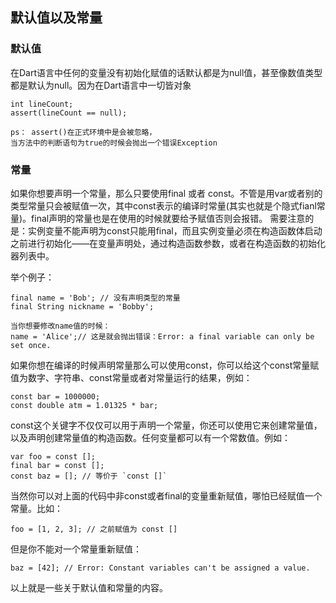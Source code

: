 ## 默认值以及常量
### 默认值
在Dart语言中任何的变量没有初始化赋值的话默认都是为null值，甚至像数值类型都是默认为null。因为在Dart语言中一切皆对象

```
int lineCount;
assert(lineCount == null);

ps： assert()在正式环境中是会被忽略，
当方法中的判断语句为true的时候会抛出一个错误Exception
```
### 常量
如果你想要声明一个常量，那么只要使用final 或者 const。不管是用var或者别的类型常量只会被赋值一次，其中const表示的编译时常量(其实也就是个隐式fianl常量)。final声明的常量也是在使用的时候就要给予赋值否则会报错。
需要注意的是：实例变量不能声明为const只能用final，而且实例变量必须在构造函数体启动之前进行初始化——在变量声明处，通过构造函数参数，或者在构造函数的初始化器列表中。

举个例子：

```
final name = 'Bob'; // 没有声明类型的常量
final String nickname = 'Bobby';

当你想要修改name值的时候：
name = 'Alice';// 这是就会抛出错误：Error: a final variable can only be set once.
```
如果你想在编译的时候声明常量那么可以使用const，你可以给这个const常量赋值为数字、字符串、const常量或者对常量运行的结果，例如：

```
const bar = 1000000;
const double atm = 1.01325 * bar;
```
const这个关键字不仅仅可以用于声明一个常量，你还可以使用它来创建常量值，以及声明创建常量值的构造函数。任何变量都可以有一个常数值。例如：

```
var foo = const [];
final bar = const [];
const baz = []; // 等价于 `const []`
```
当然你可以对上面的代码中非const或者final的变量重新赋值，哪怕已经赋值一个常量。比如：

```
foo = [1, 2, 3]; // 之前赋值为 const []
```
但是你不能对一个常量重新赋值：

```
baz = [42]; // Error: Constant variables can't be assigned a value.
```
以上就是一些关于默认值和常量的内容。
